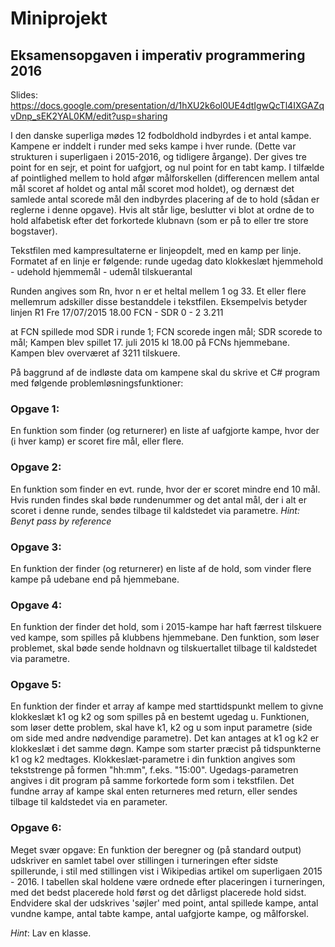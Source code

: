 # Miniprojekt

## Eksamensopgaven i imperativ programmering 2016
Slides: https://docs.google.com/presentation/d/1hXU2k6ol0UE4dtIgwQcTl4IXGAZqvDnp_sEK2YAL0KM/edit?usp=sharing

I den danske superliga mødes 12 fodboldhold indbyrdes i et antal kampe. Kampene er inddelt i runder med seks kampe i hver runde. (Dette var strukturen i superligaen i 2015-2016, og tidligere årgange). Der gives tre point for en sejr, et point for uafgjort, og nul point for en tabt kamp. I tilfælde af pointlighed mellem to hold afgør målforskellen (differencen mellem antal mål scoret af holdet og antal mål scoret mod holdet), og dernæst det samlede antal scorede mål den indbyrdes placering af de to hold (sådan er reglerne i denne opgave). Hvis alt står lige, beslutter vi blot at ordne de to hold alfabetisk efter det forkortede klubnavn (som er på to eller tre store bogstaver).

Tekstfilen med kampresultaterne er linjeopdelt, med en kamp per linje. Formatet af en linje er følgende:
runde  ugedag  dato  klokkeslæt    hjemmehold - udehold   hjemmemål - udemål   tilskuerantal

Runden angives som Rn, hvor n er et heltal mellem 1 og 33. Et eller flere mellemrum adskiller disse bestanddele i tekstfilen. Eksempelvis betyder linjen
 R1 Fre     17/07/2015  18.00     FCN - SDR     0 - 2     3.211  

at FCN spillede mod SDR i runde 1; FCN scorede ingen mål; SDR scorede to mål; Kampen blev spillet 17. juli 2015 kl 18.00 på FCNs hjemmebane. Kampen blev overværet af 3211 tilskuere.

På baggrund af de indløste data om kampene skal du skrive et C# program med følgende problemløsningsfunktioner:

### Opgave 1:
En funktion som finder (og returnerer) en liste af uafgjorte kampe, hvor der (i hver kamp) er scoret fire mål, eller flere.

### Opgave 2:
En funktion som finder en evt. runde, hvor der er scoret mindre end 10 mål. Hvis runden findes skal bøde rundenummer og det antal mål, der i alt er scoret i denne runde, sendes tilbage til kaldstedet via parametre.
*Hint: Benyt pass by reference*

### Opgave 3:
En funktion der finder (og returnerer) en liste af de hold, som vinder flere kampe på udebane end på hjemmebane.

### Opgave 4:
En funktion der finder det hold, som i 2015-kampe har haft færrest tilskuere ved kampe, som spilles på klubbens hjemmebane. Den funktion, som løser problemet, skal bøde sende holdnavn og tilskuertallet tilbage til kaldstedet via parametre.

### Opgave 5:
En funktion der finder et array af kampe med starttidspunkt mellem to givne klokkeslæt k1 og k2 og som spilles på en bestemt ugedag u. Funktionen, som løser dette problem, skal have k1, k2 og u som input parametre (side om side med andre nødvendige parametre). Det kan antages at k1 og k2 er klokkeslæt i det samme døgn. Kampe som starter præcist på tidspunkterne k1 og k2 medtages. Klokkeslæt-parametre i din funktion angives som tekststrenge på formen "hh:mm", f.eks. "15:00". Ugedags-parametren angives i dit program på samme forkortede form som i tekstfilen. Det fundne array af kampe skal enten returneres med return, eller sendes tilbage til kaldstedet via en parameter.

### Opgave 6:
Meget svær opgave:
En funktion der beregner og (på standard output) udskriver en samlet tabel over stillingen i turneringen efter sidste spillerunde, i stil med stillingen vist i Wikipedias artikel om superligaen 2015 - 2016. I tabellen skal holdene være ordnede efter placeringen i turneringen, med det bedst placerede hold først og det dårligst placerede hold sidst. Endvidere skal der udskrives 'søjler' med point, antal spillede kampe, antal vundne kampe, antal tabte kampe, antal uafgjorte kampe, og målforskel.

*Hint*:
Lav en klasse.

